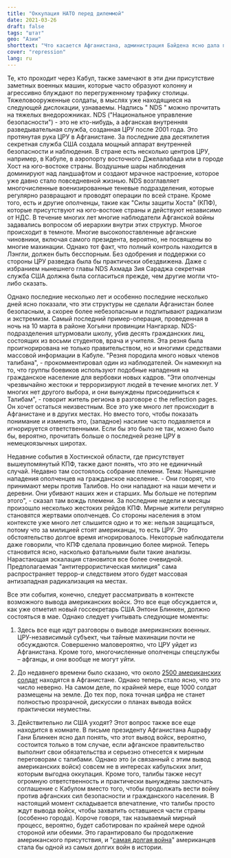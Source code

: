 ```yaml
---
title: "Оккупация НАТО перед дилеммой"
date: 2021-03-26
draft: false
tags: "штат"
geo: "Азии"
shorttext: "Что касается Афганистана, администрация Байдена ясно дала понять, что хочет продолжить курс Трампа во многих отношениях."
cover: "repression"
lang: ru
---
```


Те, кто проходит через Кабул, также замечают в эти дни присутствие заметных военных машин, которые часто образуют колонну и агрессивно блуждают по перегруженному трафику столицы. Тяжеловооруженные солдаты, в мыслях уже находящиеся на следующей дислокации, узнаваемы. Надпись " NDS " можно прочитать на тяжелых внедорожниках. NDS ("Национальное управление безопасности") - это не кто-нибудь, а афганская внутренняя разведывательная служба, созданная ЦРУ после 2001 года. Это протянутая рука ЦРУ в Афганистане. За последние два десятилетия секретная служба США создала мощный аппарат внутренней безопасности и наблюдения. В стране есть несколько центров ЦРУ, например, в Кабуле, в аэропорту восточного Джелалабада или в городе Хост на юго-востоке страны. Воздушные шары наблюдения доминируют над ландшафтом и создают мрачное настроение, которое уже давно стало повседневной жизнью. NDS возглавляет многочисленные военизированные теневые подразделения, которые регулярно развращают и проводят операции по всей стране. Кроме того, есть и другие ополченцы, такие как "Силы защиты Хоста" (КПФ), которые присутствуют на юго-востоке страны и действуют независимо от НДС. В течение многих лет многие наблюдатели Афганской войны задавались вопросом об иерархии внутри этих структур. Многое происходит в темноте. Многие высокопоставленные афганские чиновники, включая самого президента, вероятно, не посвящены во многие махинации. Однако тот факт, что полный контроль находится в Лэнгли, должен быть бесспорным. Без одобрения и поддержки со стороны ЦРУ разведка была бы практически обездвижена. Даже с избранием нынешнего главы NDS Ахмада Зия Сараджа секретная служба США должна была согласиться прежде, чем другие могли что-либо сказать.

Однако последние несколько лет и особенно последние несколько дней ясно показали, что эти структуры не сделали Афганистан более безопасным, а скорее более небезопасным и подпитывают радикализм и экстремизм. Самый последний пример-операция, проведенная в ночь на 10 марта в районе Хогьяни провинции Нангархар.  NDS-подразделения штурмовали школу, убив десять гражданских лиц, состоящих из восьми студентов, врача и учителя. Эта резня была проигнорирована не только правительством, но и многими средствами массовой информации в Кабуле. "Резня породила много новых членов талибана", - прокомментировал один из наблюдателей. Он намекнул на то, что группы боевиков используют подобные нападения на гражданское население для вербовки новых кадров. "Эти ополченцы чрезвычайно жестоки и терроризируют людей в течение многих лет. У многих нет другого выбора, и они вынуждены присоединиться к Талибам", - говорит житель региона в разговоре с the reflection pages. Он хочет остаться неизвестным. Все это уже много лет происходит в Афганистане и в других местах. Но вместо того, чтобы показать понимание и изменить это, (западное) насилие часто подавляется и игнорируется ответственными. Если бы это было не так, можно было бы, вероятно, прочитать больше о последней резне ЦРУ в немецкоязычных широтах.

Недавние события в Хостинской области, где присутствует вышеупомянутый КПФ, также дают понять, что это не единичный случай. Недавно там состоялось собрание племени. Тема: Нынешние нападения ополченцев на гражданское население. - Они говорят, что принимают меры против Талибов. Но они нападают на наши мечети и деревни. Они убивают наших жен и старших. Мы больше не потерпим этого", - сказал там вождь племени. За последние недели и месяцы произошло несколько жестоких рейдов КПФ. Мирные жители регулярно становятся жертвами ополченцев. Со стороны населения в этом контексте уже много лет слышится одно и то же: нельзя защищаться, потому что за милицией стоят американцы, то есть ЦРУ. Это обстоятельство долгое время игнорировалось. Некоторые наблюдатели даже говорили, что КПФ сделала провинцию более мирной. Теперь становится ясно, насколько фатальными были такие анализы. Нарастающая эскалация становится все более очевидной. Предполагаемая "антитеррористическая милиция" сама распространяет террор-и следствием этого будет массовая антизападная радикализация на местах.

Все эти события, конечно, следует рассматривать в контексте возможного вывода американских войск. Это все еще обсуждается и, как уже отметил новый госсекретарь США Энтони Блинкен, должно состояться в мае. Однако следует учитывать следующие моменты:

  1. Здесь все еще идут разговоры о выводе американских военных. ЦРУ-независимый субъект, чьи тайные махинации почти не обсуждаются. Совершенно маловероятно, что ЦРУ уйдет из Афганистана. Кроме того, многочисленные ополченцы спецслужбы – афганцы, и они вообще не могут уйти.

  2. До недавнего времени было сказано, что около [2500 американских солдат](https://www.voanews.com/south-central-asia/blinken-warns-afghanistans-ghani-dire-consequences-without-urgent-changes "Blinken Warns Afghanistan’s Ghani of Dire Consequences Without Urgent Changes") находятся в Афганистане. Однако теперь стало ясно, что это число неверно. На самом деле, по крайней мере, еще 1000 солдат размещены на земле. До тех пор, пока точная цифра не станет полностью прозрачной, дискуссии о планах вывода войск практически неуместны.

  3. Действительно ли США уходят? Этот вопрос также все еще находится в комнате. В письме президенту Афганистана Ашрафу Гани Блинкен ясно дал понять, что этот вывод войск, вероятно, состоится только в том случае, если афганское правительство выполнит свои обязательства и серьезно отнесется к мирным переговорам с талибами. Однако это (и связанный с этим вывод американских войск) совсем не в интересах кабульских элит, которым выгодна оккупация. Кроме того, талибы также несут огромную ответственность и практически вынуждены заключать соглашение с Кабулом вместо того, чтобы продолжать вести войну против афганских сил безопасности и гражданского населения. В настоящий момент складывается впечатление, что талибы просто ждут вывода войск, чтобы захватить оставшиеся части страны (особенно города). Короче говоря, так называемый мирный процесс, вероятно, будет саботирован по крайней мере одной стороной или обеими. Это гарантировало бы продолжение американского присутствия, и "[самая долгая война](https://www.nytimes.com/2021/03/14/world/asia/us-troops-afghanistan.html "U.S. Has 1,000 More Troops in Afghanistan Than It Disclosed")" американцев стала бы одной из самых долгих войн в истории.


